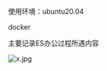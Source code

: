 使用环境：ubuntu20.04



docker



主要记录ES办公过程所遇内容



![x.jpg](https://github.com/ESEpotato/MyWs/blob/master/2271_1685691138_hd.png)
